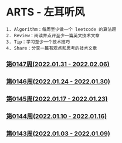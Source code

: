 # ARTS - 左耳听风
```
1. Algorithm：每周至少做一个 leetcode 的算法题
2. Review：阅读并点评至少一篇英文技术文章
3. Tip：学习至少一个技术技巧
4. Share：分享一篇有观点和思考的技术文章
```


### [第0147周(2022.01.31 - 2022.02.06)](https://github.com/vjudge/ARTS/blob/master/2021/第0147周.md)

### [第0146周(2022.01.24 - 2022.01.30)](https://github.com/vjudge/ARTS/blob/master/2021/第0146周.md)

### [第0145周(2022.01.17 - 2022.01.23)](https://github.com/vjudge/ARTS/blob/master/2021/第0145周.md)

### [第0144周(2022.01.10 - 2022.01.16)](https://github.com/vjudge/ARTS/blob/master/2021/第0144周.md)

### [第0143周(2022.01.03 - 2022.01.09)](https://github.com/vjudge/ARTS/blob/master/2021/第0143周.md)